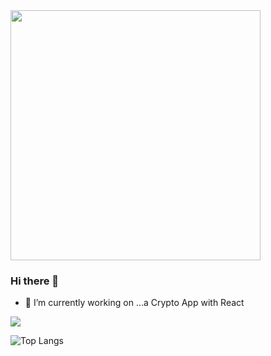 <img src="https://github.com/verona-hub/verona-hub/blob/main/dosomething.jpg?raw=true" width="400px" />

### Hi there 👋

- 🔭 I’m currently working on ...a Crypto App with React

![](https://visitor-badge.laobi.icu/badge?page_id=verona-hub.verona-hub)

![Top Langs](https://github-readme-stats.vercel.app/api/top-langs/?username=verona-hub&layout=compact)
